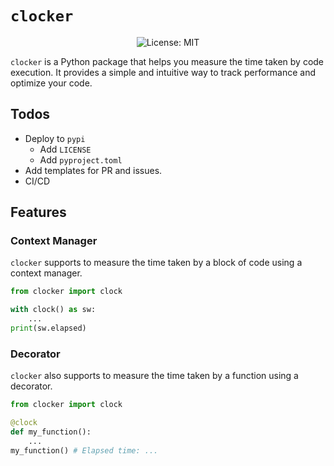 # `clocker`

<p align="center">
  <img src="https://img.shields.io/badge/License-MIT-yellow.svg" alt="License: MIT">
</p>


`clocker` is a Python package that helps you measure the time taken by code execution. It provides a simple and intuitive way to track performance and optimize your code.

## Todos

- Deploy to `pypi`
  - Add `LICENSE`
  - Add `pyproject.toml`
- Add templates for PR and issues.
- CI/CD

## Features

### Context Manager

`clocker` supports to measure the time taken by a block of code using a context manager.

```python
from clocker import clock

with clock() as sw:
    ...
print(sw.elapsed)
```

### Decorator

`clocker` also supports to measure the time taken by a function using a decorator.

```python
from clocker import clock

@clock
def my_function():
    ...
my_function() # Elapsed time: ...
```
